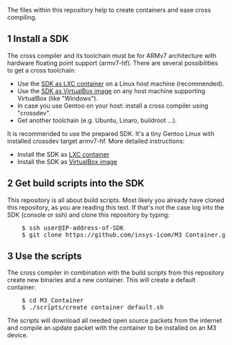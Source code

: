 The files within this repository help to create containers and ease cross compiling.


1 Install a SDK
---
The cross compiler and its toolchain must be for ARMv7 architecture with hardware floating point support (armv7-hf).
There are several possibilities to get a cross toolchain:

* Use the [SDK as LXC container](https://m3-container.net/M3_Container/SDK/M3_SDK_LXC.tar.gz) on a Linux host machine (recommended).
* Use the [SDK as VirtualBox image](https://m3-container.net/M3_Container/SDK/M3_SDK.ova) on any host machine supporting VirtualBox (like "Windows").
* In case you use Gentoo on your host: install a cross compiler using "crossdev".
* Get another toolchain (e.g. Ubuntu, Linaro, buildroot ...).

It is recommended to use the prepared SDK. It's a tiny Gentoo Linux with installed crossdev target armv7-hf. More detailed instructions:

* Install the SDK as [LXC container](Install_SDK_as_LXC_container.md "doc/Install_SDK_as_LXC_container.md")
* Install the SDK as [VirtualBox image](Install_VirtualBox.md "doc/Install_VirtualBox.md")


2 Get build scripts into the SDK
---
This repository is all about build scripts. Most likely you already have cloned this repository, as you are reading this text. If that's not the case log into the SDK (console or ssh) and clone this repository by typing:
<pre>
    $ ssh user@IP-address-of-SDK
    $ git clone https://github.com/insys-icom/M3_Container.git
</pre>


3 Use the scripts
---
The cross compiler in combination with the build scripts from this repository create new binaries and a new container. This will create a default container:
<pre>
    $ cd M3_Container
    $ ./scripts/create_container_default.sh
</pre>
The scripts will download all needed open source packets from the internet and compile an update packet with the container to be installed on an M3 device.
